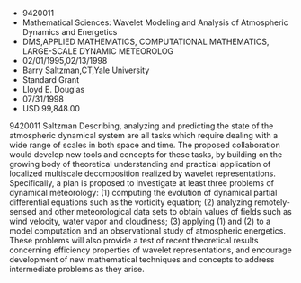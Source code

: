 
* 9420011
* Mathematical Sciences: Wavelet Modeling and Analysis of Atmospheric Dynamics and Energetics
* DMS,APPLIED MATHEMATICS, COMPUTATIONAL MATHEMATICS, LARGE-SCALE DYNAMIC METEOROLOG
* 02/01/1995,02/13/1998
* Barry Saltzman,CT,Yale University
* Standard Grant
* Lloyd E. Douglas
* 07/31/1998
* USD 99,848.00

9420011 Saltzman Describing, analyzing and predicting the state of the
atmospheric dynamical system are all tasks which require dealing with a wide
range of scales in both space and time. The proposed collaboration would develop
new tools and concepts for these tasks, by building on the growing body of
theoretical understanding and practical application of localized multiscale
decomposition realized by wavelet representations. Specifically, a plan is
proposed to investigate at least three problems of dynamical meteorology: (1)
computing the evolution of dynamical partial differential equations such as the
vorticity equation; (2) analyzing remotely-sensed and other meteorological data
sets to obtain values of fields such as wind velocity, water vapor and
cloudiness; (3) applying (1) and (2) to a model computation and an observational
study of atmospheric energetics. These problems will also provide a test of
recent theoretical results concerning efficiency properties of wavelet
representations, and encourage development of new mathematical techniques and
concepts to address intermediate problems as they arise.

